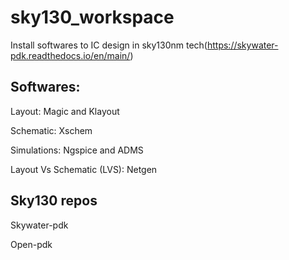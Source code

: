 # sky130_workspace
Install softwares to IC design in sky130nm tech(https://skywater-pdk.readthedocs.io/en/main/)

## Softwares:
Layout: Magic and Klayout

Schematic: Xschem

Simulations: Ngspice and ADMS

Layout Vs Schematic (LVS): Netgen

## Sky130 repos
Skywater-pdk

Open-pdk


